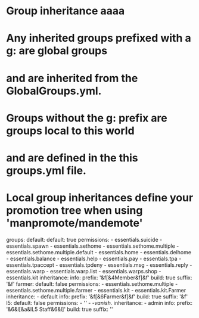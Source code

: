 # Group inheritance aaaa
#
# Any inherited groups prefixed with a g: are global groups
# and are inherited from the GlobalGroups.yml.
#
# Groups without the g: prefix are groups local to this world
# and are defined in the this groups.yml file.
#
# Local group inheritances define your promotion tree when using 'manpromote/mandemote'

groups:
  default:
    default: true
    permissions:
    - essentials.suicide
    - essentials.spawn
    - essentials.sethome
    - essentials.sethome.multiple
    - essentials.sethome.multiple.default
    - essentials.home
    - essentials.delhome
    - essentials.balance
    - essentials.help
    - essentials.pay
    - essentials.tpa
    - essentials.tpaccept
    - essentials.tpdeny
    - essentials.msg
    - essentials.reply
    - essentials.warp
    - essentials.warp.list
    - essentials.warps.shop
    - essentials.kit
    inheritance:
    info:
      prefix: '&f[&4Member&f]&f'
      build: true
      suffix: '&f'
  farmer:
    default: false
    permissions:
    - essentials.sethome.multiple
    - essentials.sethome.multiple.farmer
    - essentials.kit
    - essentials.kit.Farmer
    inheritance:
    - default
    info:
      prefix: '&f[&6Farmer&f]&f'
      build: true
      suffix: '&f'
  l5:
    default: false
    permissions:
    - '*'
    - -vanish.*
    inheritance:
    - admin
    info:
      prefix: '&6&l[&a&lL5 Staff&6&l]'
      build: true
      suffix: ''
